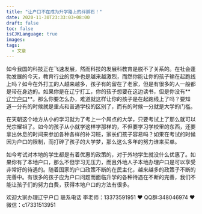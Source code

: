 ```yaml
---
title: "让户口不在成为升学路上的绊脚石！"
date: 2020-11-30T23:33:03+08:00
draft: false
toc: false
isCJKLanguage: true
images:
tags: 
  - 文章
---
```




如今我国的科技正在飞速发展，然而科技的发展科教育是脱不了关系的。在社会蓬勃发展的今天，教育行业的竞争也是越来越激烈，而然你能让你的孩子输在起跑线上吗？如今在外打工的人越来越多，孩子有的留在了老家，但是有很多的人一般都是带在身边的。如果你是在辽宁打工，你的孩子想要在这边读书，但是你没有**[辽宁户口](https://www.lnfch.com/)**。那么你要怎么办，难道就这样让你的孩子是在起跑线上了吗？要知道一分有的时候就是重点和普通学校的区别了，而有的时候一分就是大学的门槛。

在天朝这个地方从小的学习就为了考上一个屌点的大学，只要考试上了那么就可以光宗耀祖了。如今的孩子从小就学这样学那样的，不但要学习学校里的东西，还要拿出休息的时间来参加各种各样的补习班，家长们孩子容易吗？如果在考试的时候因为户口的限制，而打碎了孩子的大学梦，那么这么多年的努力谁来买单。

如今考试对本地的学生都是有着优惠的政策的，对于外地学生就没什么优惠了。如果你有了本地户口，那么不但学习无压力，而且外地人子本地办理户口是可以享受非常好的待遇的。随着国家的户口政策不断的在民主化，越来越多的政策子不断的完善中。有很多的孩子应为户口问题而面临升学的各种待遇在不断的完善，我们不能让孩子们的努力白费，获得本地户口的方法有很多。

欢迎大家办理辽宁户口 联系电话 李老师：13373591951 ❤️ QQ群:348046974 ❤️ 微信：c17331513951 

